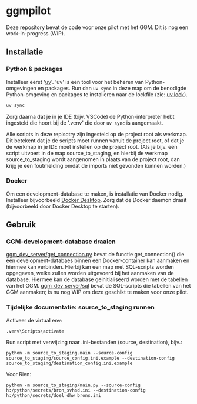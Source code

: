 # ggmpilot

Deze repository bevat de code voor onze pilot met het GGM. Dit is nog een work-in-progress (WIP).

## Installatie

### Python & packages

Installeer eerst '[uv](https://docs.astral.sh/uv/)'. 'uv' is een tool voor het beheren van Python-omgevingen en packages.
Run dan `uv sync` in deze map om de benodigde Python-omgeving en packages te installeren naar de lockfile (zie: [uv.lock](uv.lock)).

``` bash
uv sync
```

Zorg daarna dat je in je IDE (bijv. VSCode) de Python-interpreter hebt ingesteld die hoort bij de '.venv' die door `uv sync` is aangemaakt.

Alle scripts in deze repisotry zijn ingesteld op de project root als werkmap. Dit betekent dat je de scripts moet runnen vanuit de project root, of dat je de werkmap in je IDE moet instellen op de project root. (Als je bijv. een script uitvoert in de map source_to_staging, en hierbij de werkmap source_to_staging wordt aangenomen in plaats van de project root, dan krijg je een foutmelding omdat de imports niet gevonden kunnen worden.)

### Docker

Om een development-database te maken, is installatie van Docker nodig. Installeer bijvoorbeeld [Docker Desktop](https://www.docker.com/products/docker-desktop/). Zorg dat de Docker daemon draait (bijvoorbeeld door Docker Desktop te starten).

## Gebruik

### GGM-development-database draaien

[ggm_dev_server/get_connection.py](ggm_dev_server/get_connection.py) bevat de functie get_connection() die een development-databaes binnen een Docker-container kan aanmaken en hiermee kan verbinden. Hierbij kan een map met SQL-scripts worden opgegeven, welke zullen worden uitgevoerd bij het aanmaken van de database. Hiermee kan de database geinitialiseerd worden met de tabellen van het GGM. [ggm_dev_server/sql](ggm_dev_server/sql) bevat de SQL-scripts die tabellen van het GGM aanmaken; is nu nog WIP om deze geschikt te maken voor onze pilot.

### Tijdelijke documentatie: source_to_staging runnen

Activeer de virtual env:
```
.venv\Scripts\activate
```

Run script met verwijzing naar .ini-bestanden (source, destination), bijv.:
```
python -m source_to_staging.main --source-config source_to_staging/source_config.ini.example --destination-config source_to_staging/destination_config.ini.example
```

Voor Rien:
```
python -m source_to_staging/main.py --source-config h:/python/secrets/bron_svhsd.ini --destination-config h:/python/secrets/doel_dhw_brons.ini
```